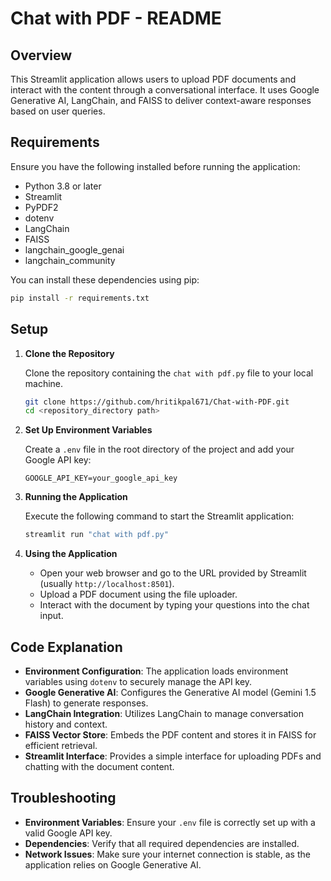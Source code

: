 # Chat with PDF - README

## Overview

This Streamlit application allows users to upload PDF documents and interact with the content through a conversational interface. It uses Google Generative AI, LangChain, and FAISS to deliver context-aware responses based on user queries.

## Requirements

Ensure you have the following installed before running the application:

- Python 3.8 or later
- Streamlit
- PyPDF2
- dotenv
- LangChain
- FAISS
- langchain_google_genai
- langchain_community


You can install these dependencies using pip:

```bash
pip install -r requirements.txt
```

## Setup

1. **Clone the Repository**

   Clone the repository containing the `chat with pdf.py` file to your local machine.

   ```bash
   git clone https://github.com/hritikpal671/Chat-with-PDF.git
   cd <repository_directory path>
   ```

2. **Set Up Environment Variables**

   Create a `.env` file in the root directory of the project and add your Google API key:

   ```env
   GOOGLE_API_KEY=your_google_api_key
   ```

3. **Running the Application**

   Execute the following command to start the Streamlit application:

   ```bash
   streamlit run "chat with pdf.py"
   ```

4. **Using the Application**

   - Open your web browser and go to the URL provided by Streamlit (usually `http://localhost:8501`).
   - Upload a PDF document using the file uploader.
   - Interact with the document by typing your questions into the chat input.

## Code Explanation

- **Environment Configuration**: The application loads environment variables using `dotenv` to securely manage the API key.
- **Google Generative AI**: Configures the Generative AI model (Gemini 1.5 Flash) to generate responses.
- **LangChain Integration**: Utilizes LangChain to manage conversation history and context.
- **FAISS Vector Store**: Embeds the PDF content and stores it in FAISS for efficient retrieval.
- **Streamlit Interface**: Provides a simple interface for uploading PDFs and chatting with the document content.

## Troubleshooting

- **Environment Variables**: Ensure your `.env` file is correctly set up with a valid Google API key.
- **Dependencies**: Verify that all required dependencies are installed.
- **Network Issues**: Make sure your internet connection is stable, as the application relies on Google Generative AI.
